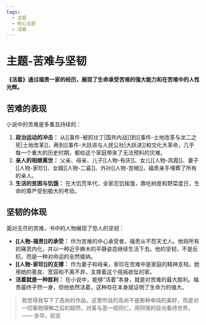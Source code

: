 ```yaml
---
tags:
  - 主题
  - 核心主题
  - 活着
---
```


# 主题-苦难与坚韧

**《活着》通过福贵一家的经历，展现了生命承受苦难的强大能力和在苦难中的人性光辉。**

## 苦难的表现
小说中的苦难是多重且持续的：
1.  **政治运动的冲击：** 从[[事件-被抓壮丁|国共内战]]到[[事件-土地改革与龙二之死|土地改革]]，再到[[事件-大跃进与人民公社|大跃进]]和文化大革命，几乎每一个重大的历史时期，都给这个家庭带来了无法预料的灾难。
2.  **亲人的相继离世：** 父亲、母亲、儿子[[人物-有庆]]、女儿[[人物-凤霞]]、妻子[[人物-家珍]]、女婿[[人物-二喜]]、外孙[[人物-苦根]]，福贵亲手埋葬了所有的亲人。
3.  **生活的贫困与饥饿：** 在大饥荒年代，全家忍饥挨饿，靠吃树皮和野菜度日，生命的尊严受到极大的考验。

## 坚韧的体现
面对无尽的苦难，书中的人物展现了惊人的坚韧：
- **[[人物-福贵]]的承受：** 作为苦难的中心承受者，福贵从不怨天尤人。他将所有的痛苦内化，并以一种近乎麻木的平静姿态继续生活下去。他的坚韧，不是反抗，而是一种对命运的全然接纳。
- **[[人物-家珍]]的支撑：** 作为妻子和母亲，家珍在苦难中是家庭的精神支柱。她用她的善良、宽容和不离不弃，支撑着这个摇摇欲坠的家。
- **活着就是一种胜利：** 在小说中，能够“活着”本身，就是对苦难的最大胜利。福贵最终孑然一身，但他依然活着，这种存在本身就证明了生命力的强大。

> 我觉得我写下了高尚的作品，这里所说的高尚不是那种单纯的美好，而是对一切事物理解之后的超然，对善与恶一视同仁，用同情的目光看待世界。
> —— 余华，前言